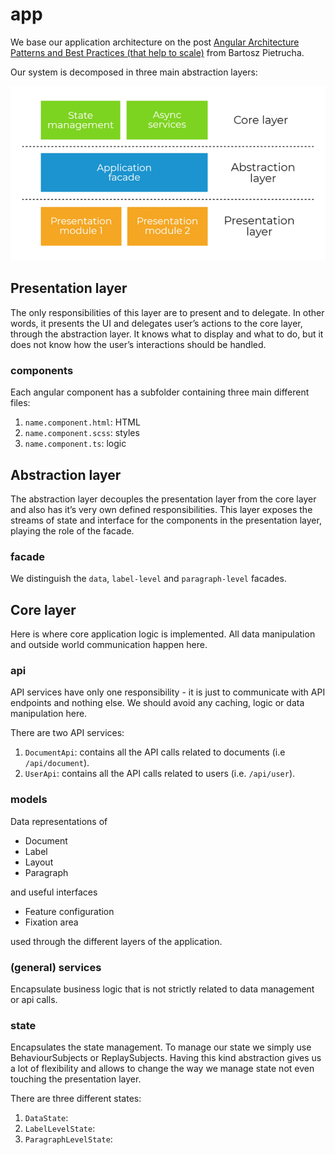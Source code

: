 # app 

We base our application architecture on the post [Angular Architecture Patterns and Best Practices (that help to scale)](https://dev-academy.com/angular-architecture-best-practices/) from Bartosz Pietrucha. 

Our system is decomposed in three main abstraction layers:

<img src="docs/abstraction_layers.png">

## Presentation layer 
The only responsibilities of this layer are to present and to delegate. In other words, it presents the UI and delegates user’s actions to the core layer, through the abstraction layer. It knows what to display and what to do, but it does not know how the user’s interactions should be handled.

### components 
Each angular component has a subfolder containing three main different files:

1. `name.component.html`: HTML 
2. `name.component.scss`: styles 
3. `name.component.ts`: logic 


## Abstraction layer 
The abstraction layer decouples the presentation layer from the core layer and also has it’s very own defined responsibilities. This layer exposes the streams of state and interface for the components in the presentation layer, playing the role of the facade.

### facade 
We distinguish the `data`, `label-level` and `paragraph-level` facades.



## Core layer 
Here is where core application logic is implemented. All data manipulation and outside world communication happen here. 

### api 
API services have only one responsibility - it is just to communicate with API endpoints and nothing else. We should avoid any caching, logic or data manipulation here. 

There are two API services: 

1. `DocumentApi`: contains all the API calls related to documents (i.e `/api/document`).
2. `UserApi`: contains all the API calls related to users (i.e. `/api/user`).


### models 
Data representations of 

- Document
- Label 
- Layout
- Paragraph 

and useful interfaces

- Feature configuration 
- Fixation area

used through the different layers of the application.


### (general) services 
Encapsulate business logic that is not strictly related to data management or api calls.

### state

Encapsulates the state management. To manage our state we simply use BehaviourSubjects or ReplaySubjects. Having this kind abstraction gives us a lot of flexibility and allows to change the way we manage state not even touching the presentation layer.

There are three different states:

1. `DataState`:
2. `LabelLevelState`:
3. `ParagraphLevelState`:
